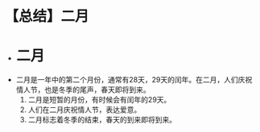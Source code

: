 # 【总结】二月

-   # 二月
-   二月是一年中的第二个月份，通常有28天，29天的闰年。在二月，人们庆祝情人节，也是冬季的尾声，春天即将到来。
    1.  二月是短暂的月份，有时候会有闰年的29天。
    2.  人们在二月庆祝情人节，表达爱意。
    3.  二月标志着冬季的结束，春天的到来即将到来。